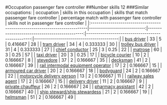 #Occupation passenger fare controller
##Number skills 12
###Similar occupations:
| occupation                                                                  |   skills in this occupation |   skills that match passenger fare controller |   percentage match with passenger fare controller |   skills not in passenger fare controller |
|:----------------------------------------------------------------------------|----------------------------:|----------------------------------------------:|--------------------------------------------------:|------------------------------------------:|
| [bus driver](bus_driver.md)                                                 |                          33 |                                             5 |                                          0.416667 |                                        28 |
| [tram driver](tram_driver.md)                                               |                          34 |                                             4 |                                          0.333333 |                                        30 |
| [trolley bus driver](trolley_bus_driver.md)                                 |                          31 |                                             4 |                                          0.333333 |                                        27 |
| [chief conductor](chief_conductor.md)                                       |                          25 |                                             3 |                                          0.25     |                                        22 |
| [matrose](matrose.md)                                                       |                          60 |                                             3 |                                          0.25     |                                        57 |
| [taxi driver](taxi_driver.md)                                               |                          20 |                                             3 |                                          0.25     |                                        17 |
| [bicycle courier](bicycle_courier.md)                                       |                          10 |                                             2 |                                          0.166667 |                                         8 |
| [stevedore](stevedore.md)                                                   |                          37 |                                             2 |                                          0.166667 |                                        35 |
| [decksman](decksman.md)                                                     |                          41 |                                             2 |                                          0.166667 |                                        39 |
| [rail intermodal equipment operator](rail_intermodal_equipment_operator.md) |                          17 |                                             2 |                                          0.166667 |                                        15 |
| [armoured car driver](armoured_car_driver.md)                               |                          20 |                                             2 |                                          0.166667 |                                        18 |
| [bodyguard](bodyguard.md)                                                   |                          24 |                                             2 |                                          0.166667 |                                        22 |
| [motorcycle delivery person](motorcycle_delivery_person.md)                 |                          13 |                                             2 |                                          0.166667 |                                        11 |
| [railway sales agent](railway_sales_agent.md)                               |                          17 |                                             2 |                                          0.166667 |                                        15 |
| [delivery driver](delivery_driver.md)                                       |                          11 |                                             2 |                                          0.166667 |                                         9 |
| [private chauffeur](private_chauffeur.md)                                   |                          26 |                                             2 |                                          0.166667 |                                        24 |
| [pharmacy assistant](pharmacy_assistant.md)                                 |                          42 |                                             2 |                                          0.166667 |                                        40 |
| [ship steward/ship stewardess](ship_steward-ship_stewardess.md)             |                          21 |                                             2 |                                          0.166667 |                                        19 |
| [helmsman](helmsman.md)                                                     |                          51 |                                             2 |                                          0.166667 |                                        49 |
